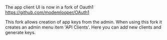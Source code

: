 The app client UI is now in a fork of Oauth1 https://github.com/modemlooper/OAuth1 

This fork allows creation of app keys from the admin. When using this fork it creates an admin menu item 'API Clients'. Here you can add new clients and generate keys.
